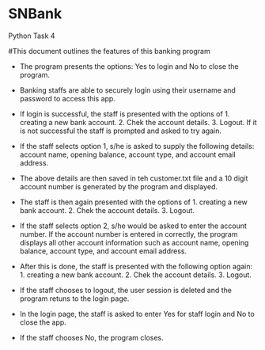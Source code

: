 # SNBank
Python Task 4

#This document outlines the features of this banking program
* The program presents the options: Yes to login and No to close the program.  

* Banking staffs are able to securely login using their username and password to access this app.

* If login is successful, the staff is presented with the options of 1. creating a new bank account. 2. Chek the account details. 3. Logout. If it is not successful the staff is prompted and asked to try again. 

* If the staff selects option 1, s/he is asked to supply the following details: account name, opening balance, account type, and account email address. 

* The above details are then saved in teh customer.txt file and a 10 digit account number is generated by the program and displayed. 

* The staff is then again presented with the options of 1. creating a new bank account. 2. Chek the account details. 3. Logout.

* If the staff selects option 2, s/he would be asked to enter the account number. If the account number is entered in correctly, the program displays all other account information such as account name, opening balance, account type, and account email address. 

* After this is  done, the staff is presented with the following option again: 1. creating a new bank account. 2. Chek the account details. 3. Logout.

* If the staff chooses to logout, the user session is deleted and the program retuns to the login page. 

* In the login page, the staff is asked to enter Yes for staff login and No to close the app. 

* If the staff chooses No, the program closes. 
